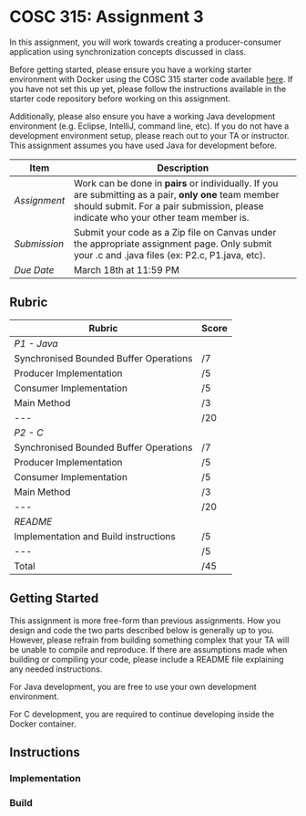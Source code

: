 # COSC 315: Assignment 3

In this assignment, you will work towards creating a producer-consumer application using synchronization concepts discussed in class.

Before getting started, please ensure you have a working starter environment with Docker using the COSC 315 starter code available [here](https://github.com/brikwerk/cosc315-starter). If you have not set this up yet, please follow the instructions available in the starter code repository before working on this assignment.

Additionally, please also ensure you have a working Java development environment (e.g.
Eclipse, IntelliJ, command line, etc). If you do not have a development environment setup,
please reach out to your TA or instructor. This assignment assumes you have used Java for
development before.

| Item | Description |
| --- | --- |
| *Assignment* | Work can be done in **pairs** or individually. If you are submitting as a pair, **only one** team member should submit. For a pair submission, please indicate who your other team member is. |
| *Submission* | Submit your code as a Zip file on Canvas under the appropriate assignment page. Only submit your .c and .java files (ex: P2.c, P1.java, etc).
| *Due Date* | March 18th at 11:59 PM |

## Rubric

| Rubric | Score |
| --- | --- |
| *P1 - Java* | |
| Synchronised Bounded Buffer Operations | /7 |
| Producer Implementation | /5 |
| Consumer Implementation | /5 |
| Main Method | /3 |
| --- | /20 |
| *P2 - C* | |
| Synchronised Bounded Buffer Operations | /7 |
| Producer Implementation | /5 |
| Consumer Implementation | /5 |
| Main Method | /3 |
| --- | /20 |
| *README* | |
| Implementation and Build instructions | /5 |
| --- | /5 |
| Total | /45 |

## Getting Started

This assignment is more free-form than previous assignments. How you design and code the two parts described below is generally up to you. However, please refrain from building something complex that your TA will be unable to compile and reproduce. If there are assumptions made when building or compiling your code, please include a README file explaining any needed instructions.

For Java development, you are free to use your own development environment.

For C development, you are required to continue developing inside the Docker container.

## Instructions

### Implementation

### Build